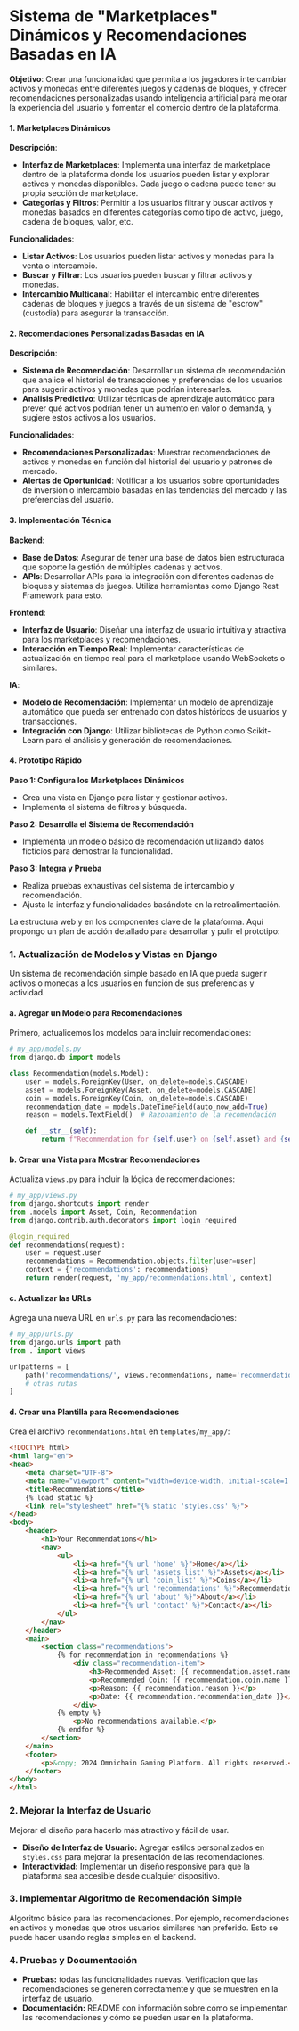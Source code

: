 

# Sistema de "Marketplaces" Dinámicos y Recomendaciones Basadas en IA

**Objetivo**: Crear una funcionalidad que permita a los jugadores intercambiar activos y monedas entre diferentes juegos y cadenas de bloques, y ofrecer recomendaciones personalizadas usando inteligencia artificial para mejorar la experiencia del usuario y fomentar el comercio dentro de la plataforma.

#### **1. Marketplaces Dinámicos**

**Descripción**:
- **Interfaz de Marketplaces**: Implementa una interfaz de marketplace dentro de la plataforma donde los usuarios pueden listar y explorar activos y monedas disponibles. Cada juego o cadena puede tener su propia sección de marketplace.
- **Categorías y Filtros**: Permitir a los usuarios filtrar y buscar activos y monedas basados en diferentes categorías como tipo de activo, juego, cadena de bloques, valor, etc.

**Funcionalidades**:
- **Listar Activos**: Los usuarios pueden listar activos y monedas para la venta o intercambio.
- **Buscar y Filtrar**: Los usuarios pueden buscar y filtrar activos y monedas.
- **Intercambio Multicanal**: Habilitar el intercambio entre diferentes cadenas de bloques y juegos a través de un sistema de "escrow" (custodia) para asegurar la transacción.

#### **2. Recomendaciones Personalizadas Basadas en IA**

**Descripción**:
- **Sistema de Recomendación**: Desarrollar un sistema de recomendación que analice el historial de transacciones y preferencias de los usuarios para sugerir activos y monedas que podrían interesarles.
- **Análisis Predictivo**: Utilizar técnicas de aprendizaje automático para prever qué activos podrían tener un aumento en valor o demanda, y sugiere estos activos a los usuarios.

**Funcionalidades**:
- **Recomendaciones Personalizadas**: Muestrar recomendaciones de activos y monedas en función del historial del usuario y patrones de mercado.
- **Alertas de Oportunidad**: Notificar a los usuarios sobre oportunidades de inversión o intercambio basadas en las tendencias del mercado y las preferencias del usuario.

#### **3. Implementación Técnica**

**Backend**:
- **Base de Datos**: Asegurar de tener una base de datos bien estructurada que soporte la gestión de múltiples cadenas y activos.
- **APIs**: Desarrollar APIs para la integración con diferentes cadenas de bloques y sistemas de juegos. Utiliza herramientas como Django Rest Framework para esto.

**Frontend**:
- **Interfaz de Usuario**: Diseñar una interfaz de usuario intuitiva y atractiva para los marketplaces y recomendaciones.
- **Interacción en Tiempo Real**: Implementar características de actualización en tiempo real para el marketplace usando WebSockets o similares.

**IA**:
- **Modelo de Recomendación**: Implementar un modelo de aprendizaje automático que pueda ser entrenado con datos históricos de usuarios y transacciones.
- **Integración con Django**: Utilizar bibliotecas de Python como Scikit-Learn para el análisis y generación de recomendaciones.

#### **4. Prototipo Rápido**

**Paso 1: Configura los Marketplaces Dinámicos**
- Crea una vista en Django para listar y gestionar activos.
- Implementa el sistema de filtros y búsqueda.

**Paso 2: Desarrolla el Sistema de Recomendación**
- Implementa un modelo básico de recomendación utilizando datos ficticios para demostrar la funcionalidad.

**Paso 3: Integra y Prueba**
- Realiza pruebas exhaustivas del sistema de intercambio y recomendación.
- Ajusta la interfaz y funcionalidades basándote en la retroalimentación.

La estructura web y en los componentes clave de la plataforma. Aquí propongo un plan de acción detallado para desarrollar y pulir el prototipo:

### 1. **Actualización de Modelos y Vistas en Django**

Un sistema de recomendación simple basado en IA que pueda sugerir activos o monedas a los usuarios en función de sus preferencias y actividad. 

#### a. **Agregar un Modelo para Recomendaciones**

Primero, actualicemos los modelos para incluir recomendaciones:

```python
# my_app/models.py
from django.db import models

class Recommendation(models.Model):
    user = models.ForeignKey(User, on_delete=models.CASCADE)
    asset = models.ForeignKey(Asset, on_delete=models.CASCADE)
    coin = models.ForeignKey(Coin, on_delete=models.CASCADE)
    recommendation_date = models.DateTimeField(auto_now_add=True)
    reason = models.TextField()  # Razonamiento de la recomendación

    def __str__(self):
        return f"Recommendation for {self.user} on {self.asset} and {self.coin}"
```

#### b. **Crear una Vista para Mostrar Recomendaciones**

Actualiza `views.py` para incluir la lógica de recomendaciones:

```python
# my_app/views.py
from django.shortcuts import render
from .models import Asset, Coin, Recommendation
from django.contrib.auth.decorators import login_required

@login_required
def recommendations(request):
    user = request.user
    recommendations = Recommendation.objects.filter(user=user)
    context = {'recommendations': recommendations}
    return render(request, 'my_app/recommendations.html', context)
```

#### c. **Actualizar las URLs**

Agrega una nueva URL en `urls.py` para las recomendaciones:

```python
# my_app/urls.py
from django.urls import path
from . import views

urlpatterns = [
    path('recommendations/', views.recommendations, name='recommendations'),
    # otras rutas
]
```

#### d. **Crear una Plantilla para Recomendaciones**

Crea el archivo `recommendations.html` en `templates/my_app/`:

```html
<!DOCTYPE html>
<html lang="en">
<head>
    <meta charset="UTF-8">
    <meta name="viewport" content="width=device-width, initial-scale=1.0">
    <title>Recommendations</title>
    {% load static %}
    <link rel="stylesheet" href="{% static 'styles.css' %}">
</head>
<body>
    <header>
        <h1>Your Recommendations</h1>
        <nav>
            <ul>
                <li><a href="{% url 'home' %}">Home</a></li>
                <li><a href="{% url 'assets_list' %}">Assets</a></li>
                <li><a href="{% url 'coin_list' %}">Coins</a></li>
                <li><a href="{% url 'recommendations' %}">Recommendations</a></li>
                <li><a href="{% url 'about' %}">About</a></li>
                <li><a href="{% url 'contact' %}">Contact</a></li>
            </ul>
        </nav>
    </header>
    <main>
        <section class="recommendations">
            {% for recommendation in recommendations %}
                <div class="recommendation-item">
                    <h3>Recommended Asset: {{ recommendation.asset.name }}</h3>
                    <p>Recommended Coin: {{ recommendation.coin.name }}</p>
                    <p>Reason: {{ recommendation.reason }}</p>
                    <p>Date: {{ recommendation.recommendation_date }}</p>
                </div>
            {% empty %}
                <p>No recommendations available.</p>
            {% endfor %}
        </section>
    </main>
    <footer>
        <p>&copy; 2024 Omnichain Gaming Platform. All rights reserved.</p>
    </footer>
</body>
</html>
```

### 2. **Mejorar la Interfaz de Usuario**

 Mejorar el diseño para hacerlo más atractivo y fácil de usar. 

- **Diseño de Interfaz de Usuario:** Agregar estilos personalizados en `styles.css` para mejorar la presentación de las recomendaciones.
- **Interactividad:** Implementar un diseño responsive para que la plataforma sea accesible desde cualquier dispositivo.

### 3. **Implementar Algoritmo de Recomendación Simple**

Algoritmo básico para las recomendaciones. Por ejemplo, recomendaciones en activos y monedas que otros usuarios similares han preferido. Esto se puede hacer usando reglas simples en el backend.

### 4. **Pruebas y Documentación**

- **Pruebas:** todas las funcionalidades nuevas. Verificacion que las recomendaciones se generen correctamente y que se muestren en la interfaz de usuario.
- **Documentación:** README con información sobre cómo se implementan las recomendaciones y cómo se pueden usar en la plataforma.

